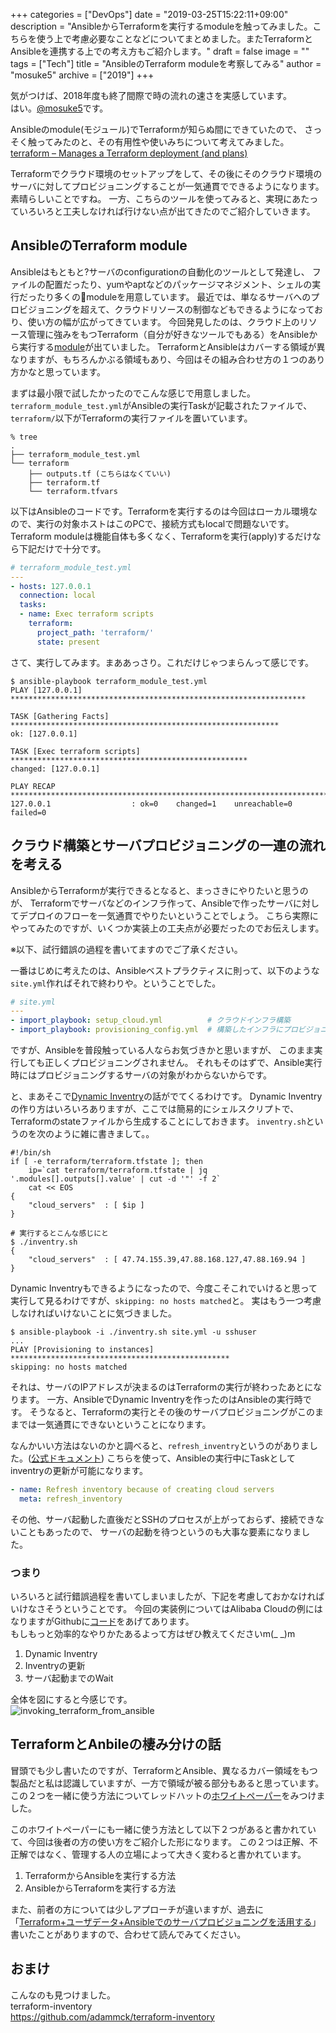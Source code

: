 +++
categories = ["DevOps"]
date = "2019-03-25T15:22:11+09:00"
description = "AnsibleからTerraformを実行するmoduleを触ってみました。こちらを使う上で考慮必要なことなどについてまとめました。またTerraformとAnsibleを連携する上での考え方もご紹介します。"
draft = false
image = ""
tags = ["Tech"]
title = "AnsibleのTerraform moduleを考察してみる"
author = "mosuke5"
archive = ["2019"]
+++

気がつけば、2018年度も終了間際で時の流れの速さを実感しています。  
はい。[@mosuke5](https://twitter.com/mosuke5)です。

Ansibleのmodule(モジュール)でTerraformが知らぬ間にできていたので、
さっそく触ってみたのと、その有用性や使いみちについて考えてみました。  
[terraform – Manages a Terraform deployment (and plans)](https://docs.ansible.com/ansible/latest/modules/terraform_module.html)

Terraformでクラウド環境のセットアップをして、その後にそのクラウド環境のサーバに対してプロビジョニングすることが一気通貫でできるようになります。素晴らしいことですね。
一方、こちらのツールを使ってみると、実現にあたっていろいろと工夫しなければ行けない点が出てきたのでご紹介していきます。
<!--more-->

## AnsibleのTerraform module
Ansibleはもともと?サーバのconfigurationの自動化のツールとして発達し、
ファイルの配置だったり、yumやaptなどのパッケージマネジメント、シェルの実行だったり多くのmoduleを用意しています。
最近では、単なるサーバへのプロビジョニングを超えて、クラウドリソースの制御などもできるようになっており、使い方の幅が広がってきています。
今回発見したのは、クラウド上のリソース管理に強みをもつTerraform（自分が好きなツールでもある）をAnsibleから実行する[module](https://docs.ansible.com/ansible/latest/modules/terraform_module.html)が出ていました。
TerraformとAnsibleはカバーする領域が異なりますが、もちろんかぶる領域もあり、今回はその組み合わせ方の１つのあり方かなと思っています。

まずは最小限で試したかったのでこんな感じで用意しました。  
`terraform_module_test.yml`がAnsibleの実行Taskが記載されたファイルで、`terraform/`以下がTerraformの実行ファイルを置いています。

```
% tree
.
├── terraform_module_test.yml
└── terraform
    ├── outputs.tf (こちらはなくていい)
    ├── terraform.tf
    └── terraform.tfvars
```

以下はAnsibleのコードです。Terraformを実行するのは今回はローカル環境なので、実行の対象ホストはこのPCで、接続方式もlocalで問題ないです。Terraform moduleは機能自体も多くなく、Terraformを実行(apply)するだけなら下記だけで十分です。

```yaml
# terraform_module_test.yml
---
- hosts: 127.0.0.1
  connection: local
  tasks:
  - name: Exec terraform scripts
    terraform:
      project_path: 'terraform/'
      state: present
```

さて、実行してみます。まああっさり。これだけじゃつまらんって感じです。
```
$ ansible-playbook terraform_module_test.yml
PLAY [127.0.0.1] ******************************************************************

TASK [Gathering Facts] ************************************************************
ok: [127.0.0.1]

TASK [Exec terraform scripts] *****************************************************
changed: [127.0.0.1]

PLAY RECAP ************************************************************************
127.0.0.1                  : ok=0    changed=1    unreachable=0    failed=0
```

## クラウド構築とサーバプロビジョニングの一連の流れを考える
AnsibleからTerraformが実行できるとなると、まっさきにやりたいと思うのが、
Terraformでサーバなどのインフラ作って、Ansibleで作ったサーバに対してデプロイのフローを一気通貫でやりたいということでしょう。
こちら実際にやってみたのですが、いくつか実装上の工夫点が必要だったのでお伝えします。

※以下、試行錯誤の過程を書いてますのでご了承ください。

一番はじめに考えたのは、Ansibleベストプラクティスに則って、以下のような`site.yml`作ればそれで終わりや。ということでした。

```yaml
# site.yml
---
- import_playbook: setup_cloud.yml          # クラウドインフラ構築
- import_playbook: provisioning_config.yml  # 構築したインフラにプロビジョニング
```

ですが、Ansibleを普段触っている人ならお気づきかと思いますが、
このまま実行しても正しくプロビジョニングされません。
それもそのはずで、Ansible実行時にはプロビジョニングするサーバの対象がわからないからです。

と、まあそこで[Dynamic Inventry](https://docs.ansible.com/ansible/latest/user_guide/intro_dynamic_inventory.html)の話がでてくるわけです。
Dynamic Inventryの作り方はいろいろありますが、ここでは簡易的にシェルスクリプトで、
Terraformのstateファイルから生成することにしておきます。
`inventry.sh`というのを次のように雑に書きまして。。

```shell
#!/bin/sh
if [ -e terraform/terraform.tfstate ]; then
    ip=`cat terraform/terraform.tfstate | jq '.modules[].outputs[].value' | cut -d '"' -f 2`
    cat << EOS
{
    "cloud_servers"  : [ $ip ]
}
```

```
# 実行するとこんな感じにと
$ ./inventry.sh
{
    "cloud_servers"  : [ 47.74.155.39,47.88.168.127,47.88.169.94 ]
}
```

Dynamic Inventryもできるようになったので、今度こそこれでいけると思って実行して見るわけですが、`skipping: no hosts matched`と。
実はもう一つ考慮しなければいけないことに気づきました。

```
$ ansible-playbook -i ./inventry.sh site.yml -u sshuser
...
PLAY [Provisioning to instances] *************************************************
skipping: no hosts matched
```

それは、サーバのIPアドレスが決まるのはTerraformの実行が終わったあとになります。
一方、AnsibleでDynamic Inventryを作ったのはAnsibleの実行時です。
そうなると、Terraformの実行とその後のサーバプロビジョニングがこのままでは一気通貫にできないということになります。

なんかいい方法はないのかと調べると、`refresh_inventry`というのがありました。([公式ドキュメント](https://docs.ansible.com/ansible/latest/modules/meta_module.html))
こちらを使って、Ansibleの実行中にTaskとしてinventryの更新が可能になります。

```yaml
- name: Refresh inventory because of creating cloud servers
  meta: refresh_inventory
```

その他、サーバ起動した直後だとSSHのプロセスが上がっておらず、接続できないこともあったので、
サーバの起動を待つというのも大事な要素になりました。

### つまり
いろいろと試行錯誤過程を書いてしまいましたが、下記を考慮しておかなければいけなさそうということです。
今回の実装例についてはAlibaba Cloudの例にはなりますがGithubに[コード](https://github.com/mosuke5/terraform_examples_for_alibabacloud/tree/master/invoking_from_ansible_sample)をあげてあります。  
もしもっと効率的なやりかたあるよって方はぜひ教えてくださいm(_ _)m

1. Dynamic Inventry
2. Inventryの更新
3. サーバ起動までのWait

全体を図にすると今感じです。  
![invoking_terraform_from_ansible](/image/invoking_terraform_from_ansible.png)

## TerraformとAnbileの棲み分けの話
冒頭でも少し書いたのですが、TerraformとAnsible、異なるカバー領域をもつ製品だと私は認識していますが、一方で領域が被る部分もあると思っています。この２つを一緒に使う方法についてレッドハットの[ホワイトペーパー](https://www.redhat.com/cms/managed-files/pa-terraform-and-ansible-overview-f14774wg-201811-en.pdf)をみつけました。

このホワイトペーパーにも一緒に使う方法として以下２つがあると書かれていて、今回は後者の方の使い方をご紹介した形になります。
この２つは正解、不正解ではなく、管理する人の立場によって大きく変わると書かれています。

1. TerraformからAnsibleを実行する方法
1. AnsibleからTerraformを実行する方法

また、前者の方については少しアプローチが違いますが、過去に「[Terraform+ユーザデータ+Ansibleでのサーバプロビジョニングを活用する](https://qiita.com/mosuke5/items/bf1d486d633e3b106087)」書いたことがありますので、合わせて読んでみてください。

## おまけ
こんなのも見つけました。  
terraform-inventory  
https://github.com/adammck/terraform-inventory